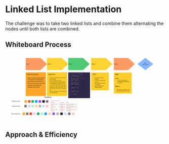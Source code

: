 # Linked List Implementation
<!-- Description of the challenge -->
The challenge was to take two linked lists and combine them alternating the nodes until both lists are combined.

## Whiteboard Process

![WhiteBoard Image](./whiteboard.png)

## Approach & Efficiency
<!-- What approach did you take? Why? What is the Big O space/time for this approach? -->
